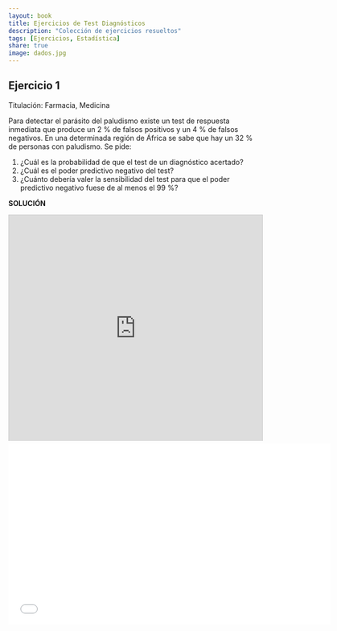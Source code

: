 ```yaml
---
layout: book
title: Ejercicios de Test Diagnósticos
description: "Colección de ejercicios resueltos"
tags: [Ejercicios, Estadística]
share: true
image: dados.jpg
---
```


## Ejercicio 1
Titulación: Farmacia, Medicina

Para detectar el parásito del paludismo existe un test de respuesta inmediata que produce un 2 % de falsos
positivos y un 4 % de falsos negativos. 
En una determinada región de África se sabe que hay un 32 % de personas con paludismo. 
Se pide:

1. ¿Cuál es la probabilidad de que el test de un diagnóstico acertado?
2. ¿Cuál es el poder predictivo negativo del test?
3. ¿Cuánto debería valer la sensibilidad del test para que el poder predictivo negativo fuese de al menos el 99 %? 

**SOLUCIÓN**

<iframe src="http://www.slideshare.net/slideshow/embed_code/35218906" width="640" height="449" frameborder="0" marginwidth="0" marginheight="0" scrolling="no" style="border:1px solid #CCC; border-width:1px 1px 0; margin-bottom:5px; max-width: 100%;" allowfullscreen> </iframe> 

<iframe src="//www.youtube.com/embed/Py7ciwGGvqg" width="640" height="360" frameborder="0"> </iframe> 

